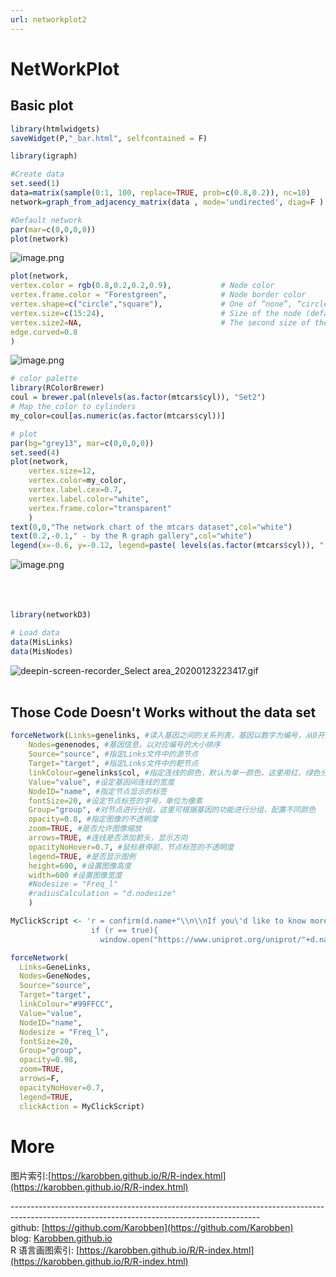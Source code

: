 ```yaml
---
url: networkplot2
---
```


# NetWorkPlot

<a name="oK3oK"></a>
## Basic plot

```r
library(htmlwidgets)
saveWidget(P,"_bar.html", selfcontained = F)

library(igraph)

#Create data
set.seed(1)
data=matrix(sample(0:1, 100, replace=TRUE, prob=c(0.8,0.2)), nc=10)
network=graph_from_adjacency_matrix(data , mode='undirected', diag=F )

#Default network
par(mar=c(0,0,0,0))
plot(network)
```

![image.png](https://cdn.nlark.com/yuque/0/2020/png/691897/1579789472234-8608faf3-1ae8-472f-b4af-e36c24a81535.png#align=left&display=inline&height=357&name=image.png&originHeight=548&originWidth=556&size=33881&status=done&style=none&width=362)<br />

```r
plot(network,
vertex.color = rgb(0.8,0.2,0.2,0.9),           # Node color
vertex.frame.color = "Forestgreen",            # Node border color
vertex.shape=c("circle","square"),             # One of “none”, “circle”, “square”, “csquare”, “rectangle” “crectangle”, “vrectangle”, “pie”, “raster”, or “sphere”
vertex.size=c(15:24),                          # Size of the node (default is 15)
vertex.size2=NA,                               # The second size of the node (e.g. for a rectangle)
edge.curved=0.8
)
```

![image.png](https://cdn.nlark.com/yuque/0/2020/png/691897/1579789556134-ac6758fb-32af-4956-a40f-78862d6ba9c5.png#align=left&display=inline&height=351&name=image.png&originHeight=548&originWidth=545&size=34576&status=done&style=none&width=349)<br />

```r
# color palette
library(RColorBrewer)
coul = brewer.pal(nlevels(as.factor(mtcars$cyl)), "Set2")
# Map the color to cylinders
my_color=coul[as.numeric(as.factor(mtcars$cyl))]

# plot
par(bg="grey13", mar=c(0,0,0,0))
set.seed(4)
plot(network,
    vertex.size=12,
    vertex.color=my_color,
    vertex.label.cex=0.7,
    vertex.label.color="white",
    vertex.frame.color="transparent"
    )
text(0,0,"The network chart of the mtcars dataset",col="white")
text(0.2,-0.1," - by the R graph gallery",col="white")
legend(x=-0.6, y=-0.12, legend=paste( levels(as.factor(mtcars$cyl)), " cylinders", sep=""), col = coul , bty = "n", pch=20 , pt.cex = 2, cex = 1, text.col="white" , horiz = T)


```

![image.png](https://cdn.nlark.com/yuque/0/2020/png/691897/1579789944437-2fc3e37b-ccd1-4c6f-96c9-35bceb526324.png#align=left&display=inline&height=385&name=image.png&originHeight=385&originWidth=465&size=26120&status=done&style=none&width=465)<br />
<br />
<br />
<br />

```r
library(networkD3)

# Load data
data(MisLinks)
data(MisNodes)
```

![deepin-screen-recorder_Select area_20200123223417.gif](https://cdn.nlark.com/yuque/0/2020/gif/691897/1579790116707-76bbd3ea-acd7-416c-827d-b36beb672608.gif#align=left&display=inline&height=505&name=deepin-screen-recorder_Select%20area_20200123223417.gif&originHeight=505&originWidth=715&size=2657318&status=done&style=none&width=715)<br />
<br />

<a name="iGebE"></a>
## Those Code Doesn't Works without the data set
```r
forceNetwork(Links=genelinks, #读入基因之间的关系列表，基因以数字为编号，从0开始；value可用来设置基因间连线的宽度
    Nodes=genenodes, #基因信息，以对应编号的大小排序
    Source="source", #指定Links文件中的源节点
    Target="target", #指定Links文件中的靶节点
    linkColour=genelinks$col, #指定连线的颜色，默认为单一颜色，这里用红、绿色分别表示某一基因对靶基因的正、负调控关系
    Value="value", #设定基因间连线的宽度
    NodeID="name", #指定节点显示的标签
    fontSize=20, #设定节点标签的字号，单位为像素
    Group="group", #对节点进行分组，这里可根据基因的功能进行分组，配置不同颜色
    opacity=0.8, #指定图像的不透明度
    zoom=TRUE, #是否允许图像缩放
    arrows=TRUE, #连线是否添加箭头，显示方向
    opacityNoHover=0.7, #鼠标悬停前，节点标签的不透明度
    legend=TRUE, #是否显示图例
    height=600, #设置图像高度
    width=600 #设置图像宽度
    #Nodesize = "Freq_l"
    #radiusCalculation = "d.nodesize"
    )

MyClickScript <- 'r = confirm(d.name+"\\n\\nIf you\'d like to know more about "+d.name+", Please Click \'OK\'");
                  if (r == true){
                    window.open("https://www.uniprot.org/uniprot/"+d.name+"_HUMAN");};'

forceNetwork(
  Links=GeneLinks,
  Nodes=GeneNodes,
  Source="source",
  Target="target",
  linkColour="#99FFCC",
  Value="value",
  NodeID="name",
  Nodesize = "Freq_l",
  fontSize=20,
  Group="group",
  opacity=0.98,
  zoom=TRUE,
  arrows=F,
  opacityNoHover=0.7,
  legend=TRUE,
  clickAction = MyClickScript)
```


<a name="FG8Ad"></a>
# More
图片索引:[https://karobben.github.io/R/R-index.html](https://karobben.github.io/R/R-index.html)




--------------------------------------------------------------------------------------------------------------------------------------------<br />github: [https://github.com/Karobben](https://github.com/Karobben)<br />blog: [Karobben.github.io](http://Karobben.github.io)<br />R 语言画图索引: [https://karobben.github.io/R/R-index.html](https://karobben.github.io/R/R-index.html)
